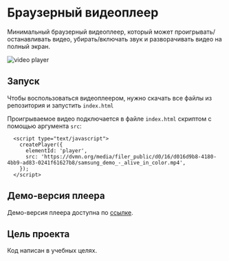 # Браузерный видеоплеер

Минимальный браузерный видеоплеер, который может проигрывать/останавливать видео, убирать/включать звук и разворачивать видео на полный экран.

![video player](https://user-images.githubusercontent.com/80201470/193260347-3beda1f2-b911-44d2-9eb0-436fe55d922b.png)


## Запуск
Чтобы воспользоваться видеоплеером, нужно скачать все файлы из репозитория и запустить `index.html`

Проигрываемое видео подключается в файле `index.html` скриптом с помощью аргумента `src`:
```
  <script type="text/javascript">
    createPlayer({
      elementId: 'player',
      src: 'https://dvmn.org/media/filer_public/d0/16/d016d9b8-4180-4bb9-ad83-0241f61627b8/samsung_demo_-_alive_in_color.mp4',
    });
  </script>
```

## Демо-версия плеера
Демо-версия плеера доступна по [ссылке](https://hyggebox.github.io/video_player/).



## Цель проекта
Код написан в учебных целях.
